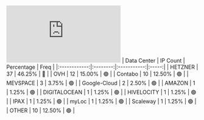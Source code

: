 ![Diagramm](https://github.com/obajay/StateSync-snapshots/blob/main/Projects/Rebus/1/README.md)
| Data Center | IP Count | Percentage | Freq |
|:------------:|:--------:|:-----------:|:-----:|
| HETZNER | 37 | 46.25% | 🔴 |
| OVH | 12 | 15.00% | 🟢 |
| Contabo | 10 | 12.50% | 🟢 |
| MEVSPACE | 3 | 3.75% | 🟢 |
| Google-Cloud | 2 | 2.50% | 🟢 |
| AMAZON | 1 | 1.25% | 🟢 |
| DIGITALOCEAN | 1 | 1.25% | 🟢 |
| HIVELOCITY | 1 | 1.25% | 🟢 |
| IPAX | 1 | 1.25% | 🟢 |
| myLoc | 1 | 1.25% | 🟢 |
| Scaleway | 1 | 1.25% | 🟢 |
| OTHER | 10 | 12.50% | 🟢 |